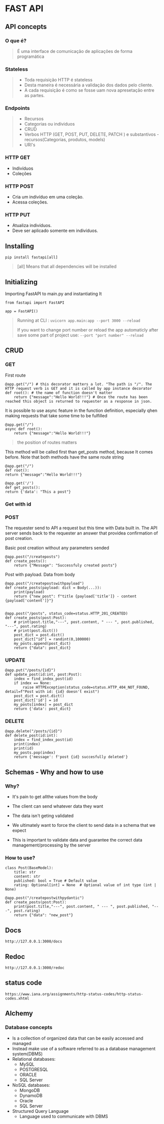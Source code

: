 # FAST API

## API concepts

### O que é?

> É uma interface de comunicação de aplicações de forma programática

### Stateless

> - Toda requisição HTTP é stateless
> - Desta maneira é necessária a validação dos dados pelo cliente.
> - A cada requisição é como se fosse uam nova apresetação entre as partes.

### Endpoints

> - Recursos
> - Categorias ou individuos
> - CRUD
> - Verbos HTTP (GET, POST, PUT, DELETE, PATCH ) e substantivos - recursos(Categorias, produtos, models)
> - URI's

### HTTP GET

- Indivíduos
- Coleções

### HTTP POST

- Cria um indivíduo em uma coleção.
- Acessa coleções.

### HTTP PUT

- Atualiza indivíduos.
- Deve ser aplicado somente em indivíduos.

## Installing

`pip install fastapi[all]`

> [all] Means that all dependencies will be installed

## Initializing

Importing FastAPI to main.py and instantiating It

    from fastapi import FastAPI

    app = FastAPI()

> Running at CLI : `uvicorn app.main:app --port 3000 --reload`
>
> If you want to change port number or reload the app automaticly after save some part of project use: `--port "port number" --reload`

## CRUD

### GET

First route

    @app.get("/") # this decorator matters a lot. "The path is "/". The HTTP request verb is GET and it is called by app instance decorator
    def root(): # the name of function doesn't matter
        return {"message":"Hello World!!!"} # Once the route has been reached this object is returned to requester as a response in json.

It is possible to use async feature in the function definition, especially qhen making requests that take some time to be fulfilled

    @app.get("/")
    async def root():
        return {"message":"Hello World!!!"}

> the position of routes matters

This method will be called first than get_posts method, because It comes before. Note that both methods have the same route string

    @app.get("/")
    def root():
    return {"message":"Hello World!!!"}

    @app.get('/')
    def get_posts():
    return {'data': "This a post"}

### Get with id

### POST

The requester send to API a request but this time with Data built in. The API server sends back to the requester an answer that providea confirmation of post creation.

Basic post creation without any parameters sended

    @app.post("/createposts")
    def create_posts():
        return {"Message": "Successfuly created posts"}

Post with payload. Data from body

    @app.post("/createpostswithpayload")
    def create_posts(payload: dict = Body(...)):
        print(payload)
        return {"new_post": f"title {payload['title']} - content {payload['content']}"}


    @app.post("/posts", status_code=status.HTTP_201_CREATED)
    def create_posts(post:Post):
        # print(post.title,"---", post.content, " --- ", post.published, "---", post.rating)
        # print(post.dict())
        post_dict = post.dict()
        post_dict["id"] = randint(0,100000)
        my_posts.append(post_dict)
        return {"data": post_dict}

### UPDATE

    @app.put("/posts/{id}")
    def update_post(id:int, post:Post):
        index = find_index_post(id)
        if index == None:
            raise HTTPException(status_code=status.HTTP_404_NOT_FOUND, detail=f"Post with id: {id} doesn't exist")
        post_dict = post.dict()
        post_dict['id'] = id
        my_posts[index] = post_dict
        return {'data': post_dict}

### DELETE

    @app.delete("/posts/{id}")
    def delete_post(id:int):
        index = find_index_post(id)
        print(index)
        print(id)
        my_posts.pop(index)
        return {'message': f'post {id} succesfully deleted'}

## Schemas - Why and how to use

### Why?

- It's pain to get allthe values from the body
- The client can send whatever data they want
- The data isn't geting validated
- We ultimately want to force the client to send data in a schema that we expect

- This is important to validate data and guarantee the correct data management/processing by the server

### How to use?

    class Post(BaseModel):
        title: str
        content: str
        published: bool = True # Default value
        rating: Optional[int] = None  # Optional value of int type (int | None)

    @app.post("/createpostwithpydantic")
    def create_posts(post:Post):
        print(post.title,"---", post.content, " --- ", post.published, "---", post.rating)
        return {"data": "new_post"}

## Docs

`http://127.0.0.1:3000/docs`

## Redoc

`http://127.0.0.1:3000/redoc`

## status code

`https://www.iana.org/assignments/http-status-codes/http-status-codes.xhtml`

## Alchemy

### Database concepts

- Is a collection of organized data that can be easily accessed and managed
- Instead make use of a software referred to as a database management system(DBMS)
- Relational databases:
  - MySQL
  - POSTGRESQL
  - ORACLE
  - SQL Server
- NoSQL databases:
  - MongoDB
  - DynamoDB
  - Oracle
  - SQL Server
- Structured Query Language
  - Language used to communicate with DBMS
